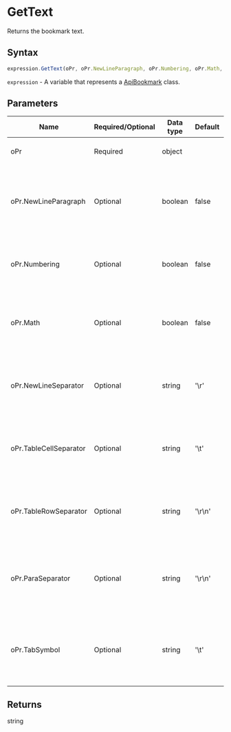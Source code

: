 # GetText

Returns the bookmark text.

## Syntax

```javascript
expression.GetText(oPr, oPr.NewLineParagraph, oPr.Numbering, oPr.Math, oPr.NewLineSeparator, oPr.TableCellSeparator, oPr.TableRowSeparator, oPr.ParaSeparator, oPr.TabSymbol);
```

`expression` - A variable that represents a [ApiBookmark](../ApiBookmark.md) class.

## Parameters

| **Name** | **Required/Optional** | **Data type** | **Default** | **Description** |
| ------------- | ------------- | ------------- | ------------- | ------------- |
| oPr | Required | object |  | The resulting string display properties. |
| oPr.NewLineParagraph | Optional | boolean | false | Defines if the resulting string will include paragraph line boundaries or not. |
| oPr.Numbering | Optional | boolean | false | Defines if the resulting string will include numbering or not. |
| oPr.Math | Optional | boolean | false | Defines if the resulting string will include mathematical expressions or not. |
| oPr.NewLineSeparator | Optional | string | '\r' | Defines how the line separator will be specified in the resulting string. |
| oPr.TableCellSeparator | Optional | string | '\t' | Defines how the table cell separator will be specified in the resulting string. |
| oPr.TableRowSeparator | Optional | string | '\r\n' | Defines how the table row separator will be specified in the resulting string. |
| oPr.ParaSeparator | Optional | string | '\r\n' | Defines how the paragraph separator will be specified in the resulting string. |
| oPr.TabSymbol | Optional | string | '\t' | Defines how the tab will be specified in the resulting string (does not apply to numbering). |

## Returns

string
